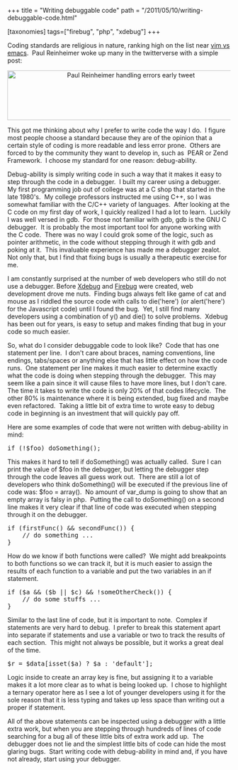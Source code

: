 +++
title = "Writing debuggable code"
path = "/2011/05/10/writing-debuggable-code.html"

[taxonomies]
tags=["firebug", "php", "xdebug"]
+++

Coding standards are religious in nature, ranking high on the list near <a href="http://www.google.com/search?q=vim+vs+emacs">vim vs emacs</a>.  Paul Reinheimer woke up many in the twitterverse with a simple post:
<p style="text-align: center;"><img class="aligncenter" title="Paul Reinheimer handling errors early tweet" src="http://farm3.static.flickr.com/2044/5709402756_f46668f760_z.jpg" alt="Paul Reinheimer handling errors early tweet" width="542" height="112" /></p>
This got me thinking about why I prefer to write code the way I do.  I figure most people choose a standard because they are of the opinion that a certain style of coding is more readable and less error prone.  Others are forced to by the community they want to develop in, such as  PEAR or Zend Framework.  I choose my standard for one reason: debug-ability.<!-- more -->

Debug-ability is simply writing code in such a way that it makes it easy to step through the code in a debugger.  I built my career using a debugger.  My first programming job out of college was at a C shop that started in the late 1980's.  My college professors instructed me using C++, so I was somewhat familiar with the C/C++ variety of languages.  After looking at the C code on my first day of work, I quickly realized I had a lot to learn.  Luckily I was well versed in gdb.  For those not familiar with gdb, gdb is the GNU C debugger.  It is probably the most important tool for anyone working with the C code.  There was no way I could grok some of the logic, such as pointer arithmetic, in the code without stepping through it with gdb and poking at it.  This invaluable experience has made me a debugger zealot.  Not only that, but I find that fixing bugs is usually a therapeutic exercise for me.

I am constantly surprised at the number of web developers who still do not use a debugger. Before <a href="http://www.xdebug.org/">Xdebug</a> and <a href="http://getfirebug.com/">Firebug</a> were created, web development drove me nuts.   Finding bugs always felt like game of cat and mouse as I riddled the  source code with calls to die('here') (or alert('here') for the Javascript code)  until I found the bug.  Yet, I still find many developers using a combination of y() and die() to solve problems.  Xdebug has been out for years, is easy to setup and makes finding that bug in your code so much easier.

So, what do I consider debuggable code to look like?  Code that has one statement per line.  I don't care about braces, naming conventions, line endings, tabs/spaces or anything else that has little effect on how the code runs.  One statement per line makes it much easier to determine exactly what the code is doing when stepping through the debugger.  This may seem like a pain since it will cause files to have more lines, but I don't care.  The time it takes to write the code is only 20% of that codes lifecycle.  The other 80% is maintenance where it is being extended, bug fixed and maybe even refactored.  Taking a little bit of extra time to wrote easy to debug code in beginning is an investment that will quickly pay off.

Here are some examples of code that were not written with debug-ability in mind:
<pre lang="php">if (!$foo) doSomething();</pre>
This makes it hard to tell if doSomething() was actually called.  Sure I can print the value of $foo in the debugger, but letting the debugger step through the code leaves all guess work out.  There are still a lot of developers who think doSomething() will be executed if the previous line of code was: $foo = array().  No amount of var_dump is going to show that an empty array is falsy in php.  Putting the call to doSomething() on a second line makes it very clear if that line of code was executed when stepping through it on the debugger.
<pre lang="php">if (firstFunc() &amp;&amp; secondFunc()) {
    // do something ...
}</pre>
How do we know if both functions were called?  We might add breakpoints to both functions so we can track it, but it is much easier to assign the results of each function to a variable and put the two variables in an if statement.
<pre lang="php">if ($a &amp;&amp; ($b || $c) &amp;&amp; !someOtherCheck()) {
    // do some stuffs ...
}</pre>
Similar to the last line of code, but it is important to note.  Complex if statements are very hard to debug.  I prefer to break this statement apart into separate if statements and use a variable or two to track the results of each section.  This might not always be possible, but it works a great deal of the time.
<pre lang="php">$r = $data[isset($a) ? $a : 'default'];</pre>
Logic inside to create an array key is fine, but assigning it to a variable makes it a lot more clear as to what is being looked up.  I chose to highlight a ternary operator here as I see a lot of younger developers using it for the sole reason that it is less typing and takes up less space than writing out a proper if statement.

All of the above statements can be inspected using a debugger with a little extra work, but when you are stepping through hundreds of lines of code searching for a bug all of these little bits of extra work add up.  The debugger does not lie and the simplest little bits of code can hide the most glaring bugs.  Start writing code with debug-ability in mind and, if you have not already, start using your debugger.
